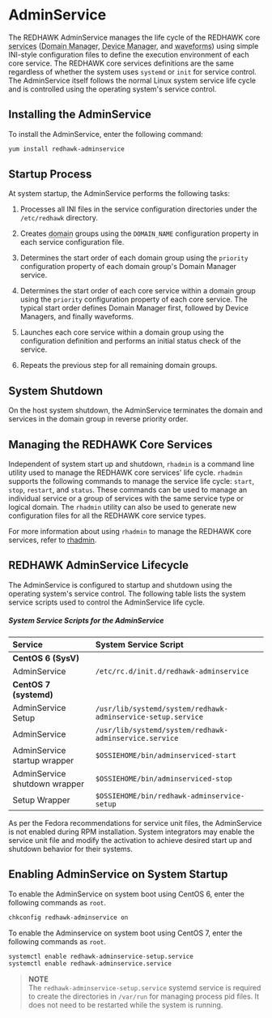 # AdminService

The REDHAWK AdminService manages the life cycle of the REDHAWK core <abbr title="See Glossary.">services</abbr> (<abbr title="See Glossary.">Domain Manager</abbr>, <abbr title="See Glossary.">Device Manager</abbr>, and <abbr title="See Glossary.">waveforms</abbr>) using simple INI-style configuration files to define the execution environment of each core service. The REDHAWK core services definitions are the same regardless of whether the system uses `systemd` or `init` for service control. The AdminService itself follows the normal Linux system service life cycle and is controlled using the operating system's service control.

## Installing the AdminService

To install the AdminService, enter the following command:

```sh
yum install redhawk-adminservice
```

## Startup Process

At system startup, the AdminService performs the following tasks:

1. Processes all INI files in the service configuration directories under the `/etc/redhawk` directory.

2. Creates <abbr title="See Glossary.">domain</abbr> groups using the `DOMAIN_NAME` configuration property in each service configuration file.

3. Determines the start order of each domain group using the `priority` configuration property of each domain group's Domain Manager service.

4. Determines the start order of each core service within a domain group using the `priority` configuration property of each core service. The typical start order defines Domain Manager first, followed by Device Managers, and finally waveforms.

5. Launches each core service within a domain group using the configuration definition and performs an initial status check of the service.

6. Repeats the previous step for all remaining domain groups.


## System Shutdown

On the host system shutdown, the AdminService terminates the domain and services in the domain group in reverse priority order.

## Managing the REDHAWK Core Services

Independent of system start up and shutdown, `rhadmin` is a command line utility used to manage the REDHAWK core services' life cycle. `rhadmin` supports the following commands to manage the service life cycle: `start`, `stop`, `restart`, and `status`. These commands can be used to manage an individual service or a group of services with the same service type or logical domain. The `rhadmin` utility can also be used to generate new configuration files for all the REDHAWK core service types.


For more information about using `rhadmin` to manage the REDHAWK core services, refer to [rhadmin](../../../appendices/adminservice/rhadmin.html).

##  REDHAWK AdminService Lifecycle

The AdminService is configured to startup and shutdown using the operating system's service control. The following table lists the system service scripts used to control the AdminService life cycle.

##### System Service Scripts for the AdminService
| **Service**                   | **System Service Script**                                    |
| :---------------------------- | :----------------------------------------------------------- |
| **CentOS 6 (SysV)**           |                                                              |
| AdminService                  | `/etc/rc.d/init.d/redhawk-adminservice`                      |
| **CentOS 7 (systemd)**        |                                                              |
| AdminService Setup            | `/usr/lib/systemd/system/redhawk-adminservice-setup.service` |
| AdminService                  | `/usr/lib/systemd/system/redhawk-adminservice.service`       |
| AdminService startup wrapper  | `$OSSIEHOME/bin/adminserviced-start`                         |
| AdminService shutdown wrapper | `$OSSIEHOME/bin/adminserviced-stop`                          |
| Setup Wrapper                 | `$OSSIEHOME/bin/redhawk-adminservice-setup`                  |

As per the Fedora recommendations for service unit files, the AdminService is not enabled during RPM installation. System integrators may enable the service unit file and modify the activation to achieve desired start up and shutdown behavior for their systems.

## Enabling AdminService on System Startup

To enable the AdminService on system boot using CentOS 6, enter the following commands as `root`.
```sh
chkconfig redhawk-adminservice on
```

To enable the Adminservice on system boot using CentOS 7, enter the following commands as `root`.
```sh
systemctl enable redhawk-adminservice-setup.service
systemctl enable redhawk-adminservice.service
```

> **NOTE**  
> The `redhawk-adminservice-setup.service` systemd service is required to create the directories in `/var/run` for managing process pid files. It does not need to be restarted while the system is running.  
